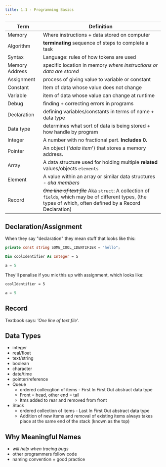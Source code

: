 ```yaml
---
title: 1.1 - Programming Basics
---
```


| Term           | Definition                                                   |
| -------------- | ------------------------------------------------------------ |
| Memory         | Where instructions + data stored on computer                 |
| Algorithm      | **terminating** sequence of steps to complete a task         |
| Syntax         | Language: rules of how tokens are used                       |
| Memory Address | specific location in memory _where instructions or data are stored_ |
| Assignment | process of giving value to variable or constant |
| Constant | Item of data whose value does not change |
| Variable | item of data whose value can change at runtime |
| Debug | finding + correcting errors in programs |
| Declaration | defining variables/constants in terms of name + data type |
| Data type | determines what sort of data is being stored + how handle by program |
| Integer | A number with no fractional part. **Includes 0.**|
| Pointer | An object ('_data item_') that stores a memory address. |
| Array   | A data structure used for holding multiple **related** values/objects `elements` |
| Element | A value within an array or similar data structures - *aka members* |
| Record  | ~~*One line of text file*~~ Aka `struct`: A collection of `fields`, which may be of different types, (the types of which, often defined by a Record Declaration) |

## Declaration/Assignment

When they say "declaration" they mean stuff that looks like this:

```csharp
private const string SOME_COOL_IDENTIFIER = "hello";
```

```vb
Dim coolIdentifier As Integer = 5
```

```python
a = 5
```

They'll penalise if you mix this up with assignment, which looks like:

```vb
coolIdentifier = 5
```

```python
a = 5
```

## Record

Textbook says: _'One line of text file'_.

## Data Types

- integer
- real/float
- text/string
- boolean
- character
- date/time
- pointer/reference
- Queue
  - ordered collecgtion of items - First In First Out abstract data type
  - Front = head, other end = tail
  - Itms added to rear and removed from front
- Stack
  - ordered collection of items - Last In First Out abstract data type
  - Addition of new items and removal of existing items always takes place at the same end of the stack (known as the top)

## Why Meaningful Names

- _will help when tracing bugs_
- other programmers follow code
- naming convention = good practice

